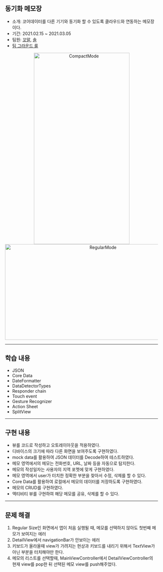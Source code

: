 ## 동기화 메모장
- 소개: 코어데이터를 다른 기기와 동기화 할 수 있도록 클라우드와 연동하는 메모장이다.
- 기간: 2021.02.15 ~ 2021.03.05
- 팀원: [꼬말](https://github.com/hakju), [솔](https://github.com/soleJin)
- [팀 그라운드 룰](https://github.com/hakju/ios-cloud-notes/blob/main/GroundRule.md)
<p align = "center">
 <img src = "https://user-images.githubusercontent.com/50835836/117425115-72eebd00-af5d-11eb-8cd4-9ea4664a5bba.gif" alt = "CompactMode" width = "315" height = "630">
 <img src = "https://user-images.githubusercontent.com/50835836/117425221-90bc2200-af5d-11eb-8f9d-3586aaf2aad5.gif" alt = "RegularMode" width = "630" height = "315">
</p>

---

## 학습 내용
- JSON
- Core Data
- DateFormatter
- DataDetectorTypes
- Responder chain
- Touch event
- Gesture Recognizer
- Action Sheet
- SplitView

 
---

## 구현 내용
 - 뷰를 코드로 작성하고 오토레이아웃을 적용하였다.
 - 디바이스의 크기에 따라 다른 화면을 보여주도록 구현하였다.
 - mock data를 활용하여 JSON 데이터를 Decode하여 테스트하였다.
 - 메모 영역에서의 메모는 전화번호, URL, 날짜 등을 자동으로 탐지한다.
 - 메모의 작성일자는 사용자의 지역 포멧에 맞게 구현하였다.
 - 메모 영역에서 user가 터치한 정확한 부분을 찾아서 수정, 삭제를 할 수 있다.
 - Core Data를 활용하여 로컬에서 메모의 데이터를 저장하도록 구현하였다.
 - 메모의 CRUD를 구현하였다.
 - 액티비티 뷰를 구현하여 해당 메모를 공유, 삭제를 할 수 있다.
 
---

## 문제 해결
1. Regular Size인 화면에서 앱이 처음 실행될 때, 메모를 선택하지 않아도 첫번째 메모가 보여지는 에러
2. DetailView에서 navigationBar가 안보이는 에러
3. 키보드가 올라올때 view가 가려지는 현상과 키보드를 내리기 위해서 TextView가 아닌 부분을 터치해야만 한다.
4. 메모의 리스트를 선택할때, MainViewController에서 DetailViewController의 현재 view를 pop한 뒤 선택된 메모 view를 push해주었다.
